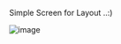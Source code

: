 Simple Screen for Layout ..:)

![image](https://github.com/Dina266/first_session/assets/114532053/c0b7eeb2-3c12-4a2c-86b7-7838d86abd92)
